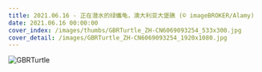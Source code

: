 ```yaml
---
title: 2021.06.16 - 正在潜水的绿蠵龟，澳大利亚大堡礁 (© imageBROKER/Alamy)
date: 2021.06.16 00:00:00
cover_index: /images/thumbs/GBRTurtle_ZH-CN6069093254_533x300.jpg
cover_detail: /images/GBRTurtle_ZH-CN6069093254_1920x1080.jpg
---
```


![GBRTurtle](/images/GBRTurtle_ZH-CN6069093254_1920x1080.jpg)
